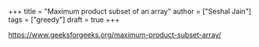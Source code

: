 +++
title = "Maximum product subset of an array"
author = ["Seshal Jain"]
tags = ["greedy"]
draft = true
+++

<https://www.geeksforgeeks.org/maximum-product-subset-array/>
